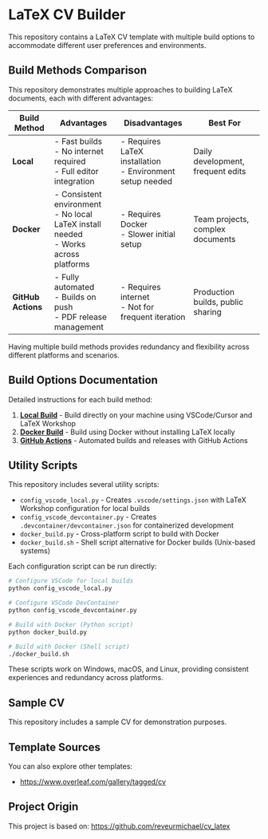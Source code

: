 # LaTeX CV Builder

This repository contains a LaTeX CV template with multiple build options to accommodate different user preferences and environments.

## Build Methods Comparison

This repository demonstrates multiple approaches to building LaTeX documents, each with different advantages:

| Build Method | Advantages | Disadvantages | Best For |
|--------------|------------|--------------|----------|
| **Local** | - Fast builds<br>- No internet required<br>- Full editor integration | - Requires LaTeX installation<br>- Environment setup needed | Daily development, frequent edits |
| **Docker** | - Consistent environment<br>- No local LaTeX install needed<br>- Works across platforms | - Requires Docker<br>- Slower initial setup | Team projects, complex documents |
| **GitHub Actions** | - Fully automated<br>- Builds on push<br>- PDF release management | - Requires internet<br>- Not for frequent iteration | Production builds, public sharing |

Having multiple build methods provides redundancy and flexibility across different platforms and scenarios.

## Build Options Documentation

Detailed instructions for each build method:

1. **[Local Build](./Readme-Local.md)** - Build directly on your machine using VSCode/Cursor and LaTeX Workshop
2. **[Docker Build](./Readme-Docker.md)** - Build using Docker without installing LaTeX locally
3. **[GitHub Actions](./Readme-GitHub-Actions.md)** - Automated builds and releases with GitHub Actions

## Utility Scripts

This repository includes several utility scripts:

- `config_vscode_local.py` - Creates `.vscode/settings.json` with LaTeX Workshop configuration for local builds
- `config_vscode_devcontainer.py` - Creates `.devcontainer/devcontainer.json` for containerized development
- `docker_build.py` - Cross-platform script to build with Docker
- `docker_build.sh` - Shell script alternative for Docker builds (Unix-based systems)

Each configuration script can be run directly:

```bash
# Configure VSCode for local builds
python config_vscode_local.py

# Configure VSCode DevContainer
python config_vscode_devcontainer.py

# Build with Docker (Python script)
python docker_build.py

# Build with Docker (Shell script)
./docker_build.sh
```

These scripts work on Windows, macOS, and Linux, providing consistent experiences and redundancy across platforms.

## Sample CV

This repository includes a sample CV for demonstration purposes.

## Template Sources

You can also explore other templates:
- https://www.overleaf.com/gallery/tagged/cv

## Project Origin

This project is based on: https://github.com/reveurmichael/cv_latex

